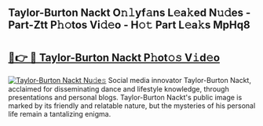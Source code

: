## Taylor-Burton Nackt O𝚗𝚕yf𝚊ns L𝚎a𝚔ed N𝚞𝚍es - Part-Ztt P𝚑𝚘tos Vi𝚍𝚎o - H𝚘𝚝 Part L𝚎a𝚔s MpHq8

# <h2><a href="http://kfedta3.oniu.top/?m=Taylor-Burton+Nackt">🔗👉 🔴 Taylor-Burton Nackt P𝚑ot𝚘𝚜 V𝚒d𝚎o</a></h2>

[![Taylor-Burton Nackt Nu𝚍e𝚜](https://i.imgur.com/0qMVB7G.gif)](http://kfedta3.oniu.top/?m=Taylor-Burton+Nackt)
Social media innovator Taylor-Burton Nackt, acclaimed for disseminating dance and lifestyle knowledge, through presentations and personal blogs. Taylor-Burton Nackt's public image is marked by its friendly and relatable nature, but the mysteries of his personal life remain a tantalizing enigma.  
